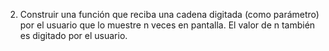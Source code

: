 
2. Construir una función que reciba una cadena digitada (como parámetro) por el usuario que lo muestre n veces en pantalla. El valor de n también es digitado por el usuario.
